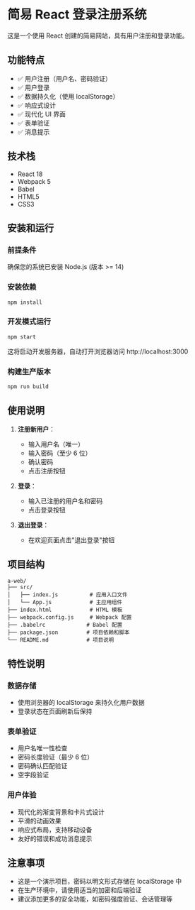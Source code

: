 # 简易 React 登录注册系统

这是一个使用 React 创建的简易网站，具有用户注册和登录功能。

## 功能特点

- ✅ 用户注册（用户名、密码验证）
- ✅ 用户登录
- ✅ 数据持久化（使用 localStorage）
- ✅ 响应式设计
- ✅ 现代化 UI 界面
- ✅ 表单验证
- ✅ 消息提示

## 技术栈

- React 18
- Webpack 5
- Babel
- HTML5
- CSS3

## 安装和运行

### 前提条件

确保您的系统已安装 Node.js (版本 >= 14)

### 安装依赖

```bash
npm install
```

### 开发模式运行

```bash
npm start
```

这将启动开发服务器，自动打开浏览器访问 http://localhost:3000

### 构建生产版本

```bash
npm run build
```

## 使用说明

1. **注册新用户**：

   - 输入用户名（唯一）
   - 输入密码（至少 6 位）
   - 确认密码
   - 点击注册按钮

2. **登录**：

   - 输入已注册的用户名和密码
   - 点击登录按钮

3. **退出登录**：
   - 在欢迎页面点击"退出登录"按钮

## 项目结构

```
a-web/
├── src/
│   ├── index.js          # 应用入口文件
│   └── App.js            # 主应用组件
├── index.html            # HTML 模板
├── webpack.config.js     # Webpack 配置
├── .babelrc             # Babel 配置
├── package.json         # 项目依赖和脚本
└── README.md            # 项目说明
```

## 特性说明

### 数据存储

- 使用浏览器的 localStorage 来持久化用户数据
- 登录状态在页面刷新后保持

### 表单验证

- 用户名唯一性检查
- 密码长度验证（最少 6 位）
- 密码确认匹配验证
- 空字段验证

### 用户体验

- 现代化的渐变背景和卡片式设计
- 平滑的动画效果
- 响应式布局，支持移动设备
- 友好的错误和成功消息提示

## 注意事项

- 这是一个演示项目，密码以明文形式存储在 localStorage 中
- 在生产环境中，请使用适当的加密和后端验证
- 建议添加更多的安全功能，如密码强度验证、会话管理等
